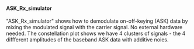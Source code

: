 
#### ASK_Rx_simulator
"ASK_Rx_simulator" shows how to demodulate on-off-keying (ASK) data by mixing the modulated signal with the carrier signal.  No external hardware needed.  The constellation plot shows we have 4 clusters of signals - the 4 diffferent amplitudes of the baseband ASK data with additive noies.  


